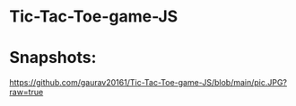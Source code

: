 # Tic-Tac-Toe-game-JS

# Snapshots:
https://github.com/gaurav20161/Tic-Tac-Toe-game-JS/blob/main/pic.JPG?raw=true

